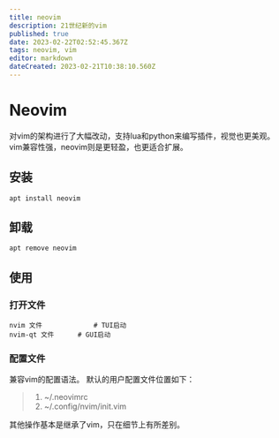 ```yaml
---
title: neovim
description: 21世纪新的vim
published: true
date: 2023-02-22T02:52:45.367Z
tags: neovim, vim
editor: markdown
dateCreated: 2023-02-21T10:38:10.560Z
---
```


# Neovim
对vim的架构进行了大幅改动，支持lua和python来编写插件，视觉也更美观。
vim兼容性强，neovim则是更轻盈，也更适合扩展。

## 安装
``` shell
apt install neovim
```
## 卸载
``` shell
apt remove neovim
```

## 使用
### 打开文件
``` shell
nvim 文件				# TUI启动
nvim-qt 文件		# GUI启动
```

### 配置文件
兼容vim的配置语法。
默认的用户配置文件位置如下：
> 1. ~/.neovimrc
> 2. ~/.config/nvim/init.vim


其他操作基本是继承了vim，只在细节上有所差别。